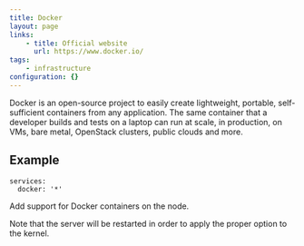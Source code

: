 ```yaml
---
title: Docker
layout: page
links:
    - title: Official website
      url: https://www.docker.io/
tags:
    - infrastructure
configuration: {}
---
```

Docker is an open-source project to easily create lightweight, portable, self-sufficient containers from any application. The same container that a developer builds and tests on a laptop can run at scale, in production, on VMs, bare metal, OpenStack clusters, public clouds and more.

## Example

    services:
      docker: '*'

Add support for Docker containers on the node.

Note that the server will be restarted in order to apply the proper option to the kernel.